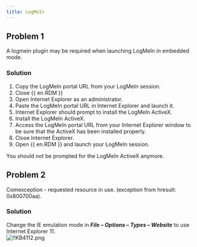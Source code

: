 ```yaml
---
title: LogMeIn
---
```

## Problem 1

A logmein plugin may be required when launching LogMeIn in embedded mode.

### Solution

1. Copy the LogMeIn portal URL from your LogMeIn session.
1. Close {{ en.RDM }}
1. Open Internet Explorer as an administrator.
1. Paste the LogMeIn portal URL in Internet Explorer and launch it.
1. Internet Explorer should prompt to install the LogMeIn ActiveX.
1. Install the LogMeIn ActiveX.
1. Access the LogMeIn portal URL from your Internet Explorer window to be sure that the ActiveX has been installed properly.
1. Close Internet Explorer.
1. Open {{ en.RDM }} and launch your LogMeIn session.  

You should not be prompted for the LogMeIn ActiveX anymore.

## Problem 2

Comexception - requested resource in use. (exception from hresult: 0x800700aa).

### Solution

Change the IE emulation mode in ***File – Options – Types – Website*** to use Internet Explorer 11.  
![!!KB4112.png](https://webdevolutions.azureedge.net/docs/en/kb/KB4112.png)
